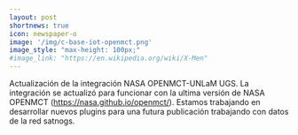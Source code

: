 ```yaml
---
layout: post
shortnews: true
icon: newspaper-o
image: '/img/c-base-iot-openmct.png'
image_style: "max-height: 100px;"
#image_link: "https://en.wikipedia.org/wiki/X-Men"
---
```


Actualización de la integración NASA OPENMCT-UNLaM UGS. La integración se actualizó para funcionar con la ultima versión de NASA OPENMCT (https://nasa.github.io/openmct/). 
Estamos trabajando en desarrollar nuevos plugins para una futura publicación trabajando con datos de la red satnogs.
